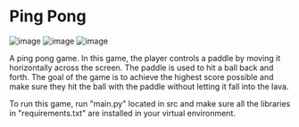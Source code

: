 # Ping Pong

![image](https://user-images.githubusercontent.com/102654162/236779434-fa6176f7-0f72-454b-92b2-fc2bbafa1fc6.png)
![image](https://user-images.githubusercontent.com/102654162/236779668-d7d5bdaf-4de9-42a0-ba23-8595b605edb6.png)
![image](https://user-images.githubusercontent.com/102654162/236780079-178f94e4-e8b2-4681-94d3-5eb9a4248aac.png)

A ping pong game. In this game, the player controls a paddle by moving it horizontally across the screen. The paddle is used to hit a ball back and forth. The goal of the game is to achieve the highest score possible and make sure they hit the ball with the paddle without letting it fall into the lava.

To run this game, run "main.py" located in src and make sure all the libraries in "requirements.txt" are installed in your virtual environment.

